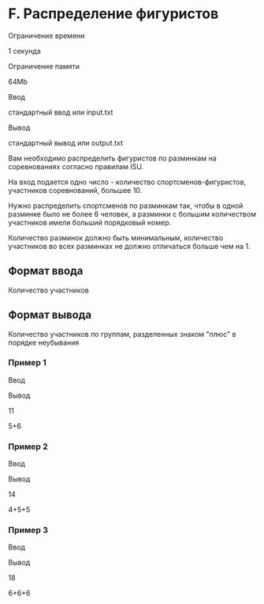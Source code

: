 F. Распределение фигуристов
===========================

Ограничение времени

1 секунда

Ограничение памяти

64Mb

Ввод

стандартный ввод или input.txt

Вывод

стандартный вывод или output.txt

Вам необходимо распределить фигуристов по разминкам на соревнованиях согласно правилам ISU.

На вход подается одно число - количество спортсменов-фигуристов, участников соревнований, большее 10.

Нужно распределить спортсменов по разминкам так, чтобы в одной разминке было не более 6 человек, а разминки с большим количеством участников имели больший порядковый номер.

Количество разминок должно быть минимальным, количество участников во всех разминках не должно отличаться больше чем на 1.

Формат ввода
------------

Количество участников

Формат вывода
-------------

Количество участников по группам, разделенных знаком "плюс" в порядке неубывания

### Пример 1

Ввод

Вывод

11

5+6

### Пример 2

Ввод

Вывод

14

4+5+5

### Пример 3

Ввод

Вывод

18

6+6+6